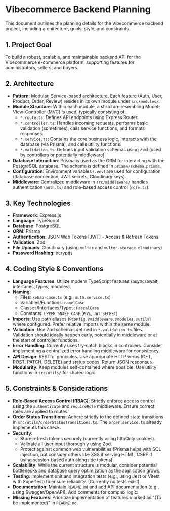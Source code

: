 # Vibecommerce Backend Planning

This document outlines the planning details for the Vibecommerce backend project, including architecture, goals, style, and constraints.

## 1. Project Goal

To build a robust, scalable, and maintainable backend API for the Vibecommerce e-commerce platform, supporting features for administrators, sellers, and buyers.

## 2. Architecture

- **Pattern**: Modular, Service-based architecture. Each feature (Auth, User, Product, Order, Review) resides in its own module under `src/modules/`.
- **Module Structure**: Within each module, a structure resembling Model-View-Controller (MVC) is used, typically consisting of:
    - `*.route.ts`: Defines API endpoints using Express Router.
    - `*.controller.ts`: Handles incoming requests, performs basic validation (sometimes), calls service functions, and formats responses.
    - `*.service.ts`: Contains the core business logic, interacts with the database (via Prisma), and calls utility functions.
    - `*.validation.ts`: Defines input validation schemas using Zod (used by controllers or potentially middleware).
- **Database Interaction**: Prisma is used as the ORM for interacting with the PostgreSQL database. The schema is defined in `prisma/schema.prisma`.
- **Configuration**: Environment variables (`.env`) are used for configuration (database connection, JWT secrets, Cloudinary keys).
- **Middleware**: Centralized middleware in `src/middleware/` handles authentication (`auth.ts`) and role-based access control (`role.ts`).

## 3. Key Technologies

- **Framework**: Express.js
- **Language**: TypeScript
- **Database**: PostgreSQL
- **ORM**: Prisma
- **Authentication**: JSON Web Tokens (JWT) - Access & Refresh Tokens
- **Validation**: Zod
- **File Uploads**: Cloudinary (using `multer` and `multer-storage-cloudinary`)
- **Password Hashing**: bcryptjs

## 4. Coding Style & Conventions

- **Language Features**: Utilize modern TypeScript features (async/await, interfaces, types, modules).
- **Naming**:
    - Files: `kebab-case.ts` (e.g., `auth.service.ts`)
    - Variables/Functions: `camelCase`
    - Classes/Interfaces/Types: `PascalCase`
    - Constants: `UPPER_SNAKE_CASE` (e.g., `JWT_SECRET`)
- **Imports**: Use path aliases (`@config`, `@middleware`, `@modules`, `@utils`) where configured. Prefer relative imports within the same module.
- **Validation**: Use Zod schemas defined in `*.validation.ts` files. Validation should ideally happen early, potentially in middleware or at the start of controller functions.
- **Error Handling**: Currently uses try-catch blocks in controllers. Consider implementing a centralized error handling middleware for consistency.
- **API Design**: RESTful principles. Use appropriate HTTP verbs (GET, POST, PATCH, DELETE) and status codes. Return JSON responses.
- **Modularity**: Keep modules self-contained where possible. Use utility functions in `src/utils/` for shared logic.

## 5. Constraints & Considerations

- **Role-Based Access Control (RBAC)**: Strictly enforce access control using the `authenticate` and `requireRole` middleware. Ensure correct roles are applied to routes.
- **Order Status Transitions**: Adhere strictly to the defined state transitions in `src/utils/orderStatusTransitions.ts`. The `order.service.ts` already implements this check.
- **Security**:
    - Store refresh tokens securely (currently using httpOnly cookies).
    - Validate all user input thoroughly using Zod.
    - Protect against common web vulnerabilities (Prisma helps with SQL injection, but consider others like XSS if serving HTML, CSRF if using session-based auth alongside tokens).
- **Scalability**: While the current structure is modular, consider potential bottlenecks and database query optimization as the application grows.
- **Testing**: Implement unit and integration tests (e.g., using Jest or Vitest with Supertest) to ensure reliability. (Currently no tests exist).
- **Documentation**: Maintain `README.md` and add API documentation (e.g., using Swagger/OpenAPI). Add comments for complex logic.
- **Missing Features**: Prioritize implementation of features marked as "(To be implemented)" in `README.md`.
